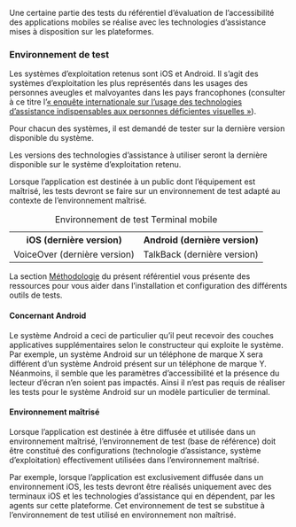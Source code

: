 Une certaine partie des tests du référentiel d’évaluation de l’accessibilité des applications mobiles se réalise avec les technologies d’assistance mises à disposition sur les plateformes.

### Environnement de test 

Les systèmes d’exploitation retenus sont iOS et Android. Il s’agit des systèmes d’exploitation les plus représentés dans les usages des personnes aveugles et malvoyantes dans les pays francophones (consulter à ce titre l’[&laquo;&nbsp;enquête internationale sur l’usage des technologies d’assistance indispensables aux personnes déficientes visuelles&nbsp;&raquo;](https://access42.net/enquete-internationale-usage-technologies-assistance-deficients-visuels)).

Pour chacun des systèmes, il est demandé de tester sur la dernière version disponible du système. 

Les versions des technologies d’assistance à utiliser seront la dernière disponible sur le système d’exploitation retenu. 

Lorsque l’application est destinée à un public dont l’équipement est maîtrisé, les tests devront se faire sur un environnement de test adapté au contexte de l’environnement maîtrisé.

<table>
	<caption>Environnement de test Terminal mobile</caption>
	<tr>
		<th scope="col">iOS (dernière version)</th>
		<th scope="col">Android (dernière version)</th>
	</tr>
	<tr>
		<td>VoiceOver (dernière version)</td>
		<td>TalkBack (dernière version)</td>
	</tr>
</table>

La section [Méthodologie](methodologie.md) du présent référentiel vous présente des ressources pour vous aider dans l’installation et configuration des différents outils de tests. 

#### Concernant Android 

Le système Android a ceci de particulier qu’il peut recevoir des couches applicatives supplémentaires selon le constructeur qui exploite le système. Par exemple, un système Android sur un téléphone de marque X sera différent d’un système Android présent sur un téléphone de marque Y. Néanmoins, il semble que les paramètres d’accessibilité et la présence du lecteur d’écran n’en soient pas impactés. Ainsi il n’est pas requis de réaliser les tests pour le système Android sur un modèle particulier de terminal.

#### Environnement maîtrisé

Lorsque l’application est destinée à être diffusée et utilisée dans un environnement maîtrisé, l’environnement de test (base de référence) doit être constitué des configurations (technologie d’assistance, système d’exploitation) effectivement utilisées dans l’environnement maîtrisé.

Par exemple, lorsque l’application est exclusivement diffusée dans un environnement iOS, les tests devront être réalisés uniquement avec des terminaux iOS et les technologies d’assistance qui en dépendent, par les agents sur cette plateforme. Cet environnement de test se substitue à l’environnement de test utilisé en environnement non maîtrisé.